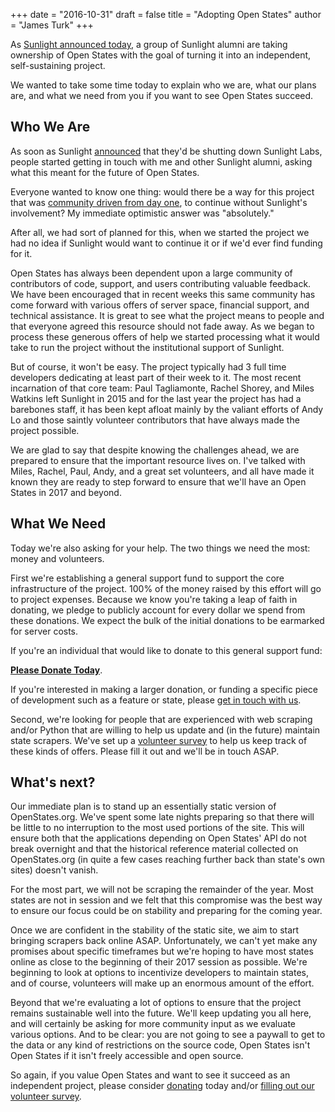 +++
date = "2016-10-31"
draft = false
title = "Adopting Open States"
author = "James Turk"
+++

As [Sunlight announced today](#TKTK), a group of Sunlight alumni are taking ownership of Open States with the goal of turning it into an independent, self-sustaining project.

We wanted to take some time today to explain who we are, what our plans are, and what we need from you if you want to see Open States succeed.

## Who We Are

As soon as Sunlight [announced](https://sunlightfoundation.com/blog/2016/09/21/whats-next-for-sunlight-labs/) that they'd be shutting down Sunlight Labs, people started getting in touch with me and other Sunlight alumni, asking what this meant for the future of Open States.

Everyone wanted to know one thing: would there be a way for this project
that was [community driven from day one](https://sunlightfoundation.com/blog/2009/02/26/fifty-state-project/), to continue without Sunlight's involvement? My immediate optimistic answer was "absolutely."

After all, we had sort of planned for this, when we started the project we had no idea if Sunlight would want to continue it or if we'd ever find funding for it.

Open States has always been dependent upon a large community of contributors of code, support, and users contributing valuable feedback.
We have been encouraged that in recent weeks this same community has come forward with various offers of server space, financial support, and technical assistance. It is great to see what the project means to people and that everyone agreed this resource should not fade away.
As we began to process these generous offers of help we started processing what it would take to run the project without the institutional support of Sunlight.

But of course, it won't be easy. 
The project typically had 3 full time developers dedicating at least part of their week to it.
The most recent incarnation of that core team: Paul Tagliamonte, Rachel Shorey, and Miles Watkins left Sunlight in 2015 and for the last year the project has had a barebones staff, it has been kept afloat mainly by the valiant efforts of Andy Lo and those saintly volunteer contributors that have always made the project possible.

We are glad to say that despite knowing the challenges ahead, we are prepared to ensure that the important resource lives on. I've talked with Miles, Rachel, Paul, Andy, and a great set volunteers, and all have made it known they are ready to step forward to ensure that we'll have an Open States in 2017 and beyond.

## What We Need

Today we're also asking for your help. The two things we need the most: money and volunteers.

First we're establishing a general support fund to support the core infrastructure of the project.
100% of the money raised by this effort will go to project expenses. Because we know you're taking a leap of faith in donating, we pledge to publicly account for every dollar we spend from these donations. We expect the bulk of the initial donations to be earmarked for server costs.

If you're an individual that would like to donate to this general support fund:

**[Please Donate Today]()**.

If you're interested in making a larger donation, or funding a specific piece of development such as a feature or state, please [get in touch with us](mailto:funding@openstates.org).

Second, we're looking for people that are experienced with web scraping and/or Python that are willing to help us update and (in the future) maintain state scrapers. We've set up a [volunteer survey](#TKTK) to help us keep track of these kinds of offers. Please fill it out and we'll be in touch ASAP.

## What's next?

Our immediate plan is to stand up an essentially static version of OpenStates.org. We've spent some late nights preparing so that there will be little to no interruption to the most used portions of the site. This will ensure both that the applications depending on Open States' API do not break overnight and that the historical reference material collected on OpenStates.org (in quite a few cases reaching further back than state's own sites) doesn't vanish.

For the most part, we will not be scraping the remainder of the year. Most states are not in session and we felt that this compromise was the best way to ensure our focus could be on stability and preparing for the coming year.

Once we are confident in the stability of the static site, we aim to start bringing scrapers back online ASAP. Unfortunately, we can't yet make any promises about specific timeframes but we're hoping to have most states online as close to the beginning of their 2017 session as possible. We're beginning to look at options to incentivize developers to maintain states, and of course, volunteers will make up an enormous amount of the effort.

Beyond that we're evaluating a lot of options to ensure that the project remains sustainable well into the future.  We'll keep updating you all here, and will certainly be asking for more community input as we evaluate various options.  And to be clear: you are not going to see a paywall to get to the data or any kind of restrictions on the source code, Open States isn't Open States if it isn't freely accessible and open source.

So again, if you value Open States and want to see it succeed as an independent project, please consider [donating](TKTK) today and/or [filling out our volunteer survey](TKTK).
